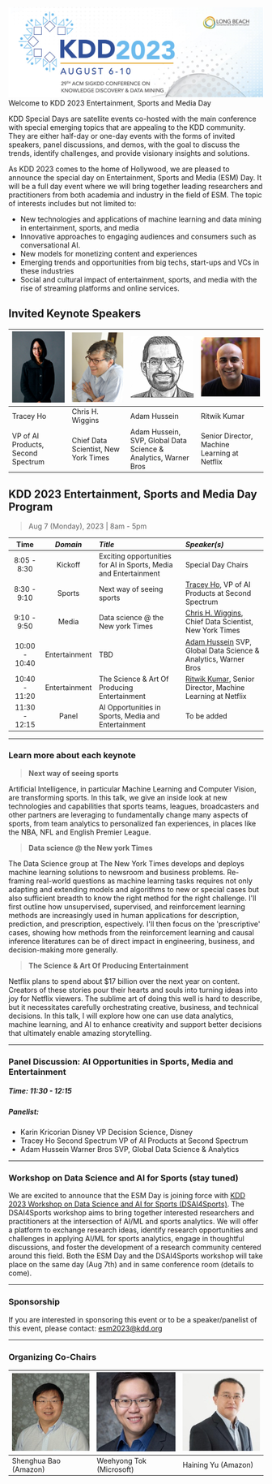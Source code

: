 ![KDD 2023 Header](images/kdd2023header.png "KDD 2023 Entertainment, Sports and Media Day")
Welcome to KDD 2023 Entertainment, Sports and Media Day

KDD Special Days are satellite events co-hosted with the main conference with special emerging topics that are appealing to the KDD community. They are either half-day or one-day events with the forms of invited speakers, panel discussions, and demos, with the goal to discuss the trends, identify challenges, and provide visionary insights and solutions.

As KDD 2023 comes to the home of Hollywood, we are pleased to announce the special day on Entertainment, Sports and Media (ESM) Day. It will be a full day event where we will bring together leading researchers and practitioners from both academia and industry in the field of ESM. The topic of interests includes but not limited to:

* New technologies and applications of machine learning and data mining in entertainment, sports, and media
* Innovative approaches to engaging audiences and consumers such as conversational AI.
* New models for monetizing content and experiences
* Emerging trends and opportunities from big techs, start-ups and VCs in these industries
* Social and cultural impact of entertainment, sports, and media with the rise of streaming platforms and online services.

## Invited Keynote Speakers


| ![Tracey](images/tracey.png "Tracey Ho") | ![Chris](images/chris.png "Chris H. Wiggins") | ![Adam](images/adam.png "Adam Hussein") | ![Rikwik](images/rikwik.png "Rikwik Kumar") |
| ---           | ---           |  ---   | ---   |
| Tracey Ho  |  Chris H. Wiggins | Adam Hussein | Ritwik Kumar  |
| 	VP of AI Products, Second Spectrum |  Chief Data Scientist, New York Times | Adam Hussein, SVP, Global Data Science & Analytics, Warner Bros | Senior Director, Machine Learning at Netflix |


## KDD 2023 Entertainment, Sports and Media Day Program

> Aug 7 (Monday), 2023 | 8am - 5pm


| Time |  *Domain* | *Title* | *Speaker(s)* | 
| :-----------------:| :-----------------: |:-----------------| :-------------| 
| 8:05 - 8:30 | Kickoff | Exciting opportunities for AI in Sports, Media and Entertainment | Special Day Chairs |
| 8:30 - 9:10 | Sports|	Next way of seeing sports	|  [Tracey Ho](https://www.linkedin.com/in/traceych/),	VP of AI Products at Second Spectrum	|   
| 9:10 - 9:50 | Media	|Data science @ the New york Times	| [Chris H. Wiggins](https://www.linkedin.com/in/wiggins/),	Chief Data Scientist, New York Times	|   
| 10:00 - 10:40 | Entertainment |	TBD | [Adam Hussein](https://www.linkedin.com/in/ahusein/)	SVP, Global Data Science & Analytics, Warner Bros| 
| 10:40 - 11:20 | Entertainment |	The Science & Art Of Producing Entertainment	| [Ritwik Kumar](https://www.linkedin.com/in/ritwik-kumar/),	Senior Director, Machine Learning at Netflix	| 
| 11:30 - 12:15 | Panel | AI Opportunities in Sports, Media and Entertainment | To be added |


--- 
### Learn more about each keynote

> **Next way of seeing sports**  

Artificial Intelligence, in particular Machine Learning and Computer Vision, are transforming sports.  In this talk, we give an inside look at new technologies and capabilities that sports teams, leagues, broadcasters and other partners are leveraging to fundamentally change many aspects of sports, from team analytics to personalized fan experiences, in places like the NBA, NFL and English Premier League.

> **Data science @ the New york Times**  

The Data Science group at The New York Times develops and deploys machine learning solutions to newsroom and business problems. Re-framing real-world questions as machine learning tasks requires not only adapting and extending models and algorithms to new or special cases but also sufficient breadth to know the right method for the right challenge. I'll first outline how unsupervised, supervised, and reinforcement learning methods are increasingly used in human applications for description, prediction, and prescription, espectively. I'll then focus on the 'prescriptive' cases, showing how methods from the reinforcement learning and causal inference literatures can be of direct impact in engineering, business, and decision-making more generally.

> **The Science & Art Of Producing Entertainment**  

Netflix plans to spend about $17 billion over the next year on content. Creators of these stories pour their hearts and souls into turning ideas into joy for Netflix viewers. The sublime art of doing this well is hard to describe, but it necessitates carefully orchestrating creative, business, and technical decisions. In this talk, I will explore how one can use data analytics, machine learning, and AI to enhance creativity and support better decisions that ultimately enable amazing storytelling.

---

### Panel Discussion: AI Opportunities in Sports, Media and Entertainment
##### Time:  11:30 - 12:15
##### Panelist: 
* Karin Kricorian	Disney			VP Decision Science, Disney
* Tracey Ho	Second Spectrum			VP of AI Products at Second Spectrum
* Adam Hussein	Warner Bros			SVP, Global Data Science & Analytics

---

### Workshop on Data Science and AI for Sports (stay tuned) 
We are excited to announce that the ESM Day is joining force with [KDD 2023 Workshop on Data Science and AI for Sports (DSAI4Sports)](https://dsai4sports.github.io/). The DSAI4Sports workshop aims to bring together interested researchers and practitioners at the intersection of AI/ML and sports analytics. We will offer a platform to exchange research ideas, identify research opportunities and challenges in applying AI/ML for sports analytics, engage in thoughtful discussions, and foster the development of a research community centered around this field. Both the ESM Day and the DSAI4Sports workshop will take place on the same day (Aug 7th) and in same conference room (details to come).

---
### Sponsorship
If you are interested in sponsoring this event or to be a speaker/panelist of this event, please contact: esm2023@kdd.org


---

### Organizing Co-Chairs


|![Shenghua](images/shenghua.png "Shenghua Bao") | ![weehyong](images/weehyong.png "Weehyong Tok") | ![haining](images/haining.png "Haining Yu")  |
| ---           | ---           |  ---   |
| Shenghua Bao (Amazon) |  Weehyong Tok (Microsoft) | Haining Yu (Amazon) |

